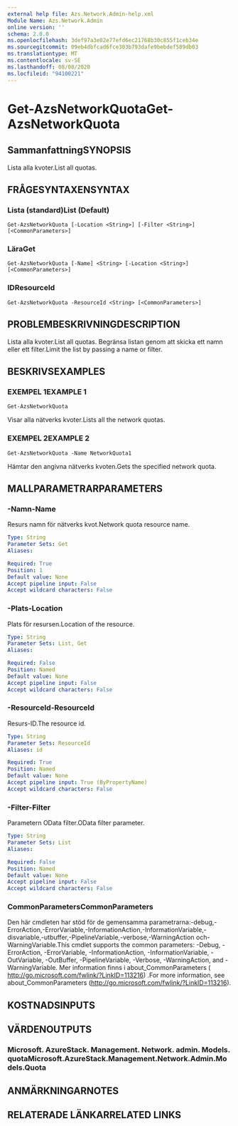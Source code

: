 ```yaml
---
external help file: Azs.Network.Admin-help.xml
Module Name: Azs.Network.Admin
online version: ''
schema: 2.0.0
ms.openlocfilehash: 3def97a3e02e77efd6ec21768b30c855f1ceb34e
ms.sourcegitcommit: 09eb4dbfcad6fce303b793dafe9bebdef589db03
ms.translationtype: MT
ms.contentlocale: sv-SE
ms.lasthandoff: 08/08/2020
ms.locfileid: "94100221"
---
```

# <span data-ttu-id="ddb73-101">Get-AzsNetworkQuota</span><span class="sxs-lookup"><span data-stu-id="ddb73-101">Get-AzsNetworkQuota</span></span>

## <span data-ttu-id="ddb73-102">Sammanfattning</span><span class="sxs-lookup"><span data-stu-id="ddb73-102">SYNOPSIS</span></span>
<span data-ttu-id="ddb73-103">Lista alla kvoter.</span><span class="sxs-lookup"><span data-stu-id="ddb73-103">List all quotas.</span></span>

## <span data-ttu-id="ddb73-104">FRÅGESYNTAXEN</span><span class="sxs-lookup"><span data-stu-id="ddb73-104">SYNTAX</span></span>

### <span data-ttu-id="ddb73-105">Lista (standard)</span><span class="sxs-lookup"><span data-stu-id="ddb73-105">List (Default)</span></span>
```
Get-AzsNetworkQuota [-Location <String>] [-Filter <String>] [<CommonParameters>]
```

### <span data-ttu-id="ddb73-106">Lära</span><span class="sxs-lookup"><span data-stu-id="ddb73-106">Get</span></span>
```
Get-AzsNetworkQuota [-Name] <String> [-Location <String>] [<CommonParameters>]
```

### <span data-ttu-id="ddb73-107">ID</span><span class="sxs-lookup"><span data-stu-id="ddb73-107">ResourceId</span></span>
```
Get-AzsNetworkQuota -ResourceId <String> [<CommonParameters>]
```

## <span data-ttu-id="ddb73-108">PROBLEMBESKRIVNING</span><span class="sxs-lookup"><span data-stu-id="ddb73-108">DESCRIPTION</span></span>
<span data-ttu-id="ddb73-109">Lista alla kvoter.</span><span class="sxs-lookup"><span data-stu-id="ddb73-109">List all quotas.</span></span>
<span data-ttu-id="ddb73-110">Begränsa listan genom att skicka ett namn eller ett filter.</span><span class="sxs-lookup"><span data-stu-id="ddb73-110">Limit the list by passing a name or filter.</span></span>

## <span data-ttu-id="ddb73-111">BESKRIVS</span><span class="sxs-lookup"><span data-stu-id="ddb73-111">EXAMPLES</span></span>

### <span data-ttu-id="ddb73-112">EXEMPEL 1</span><span class="sxs-lookup"><span data-stu-id="ddb73-112">EXAMPLE 1</span></span>
```
Get-AzsNetworkQuota
```

<span data-ttu-id="ddb73-113">Visar alla nätverks kvoter.</span><span class="sxs-lookup"><span data-stu-id="ddb73-113">Lists all the  network quotas.</span></span>

### <span data-ttu-id="ddb73-114">EXEMPEL 2</span><span class="sxs-lookup"><span data-stu-id="ddb73-114">EXAMPLE 2</span></span>
```
Get-AzsNetworkQuota -Name NetworkQuota1
```

<span data-ttu-id="ddb73-115">Hämtar den angivna nätverks kvoten.</span><span class="sxs-lookup"><span data-stu-id="ddb73-115">Gets the specified network quota.</span></span>

## <span data-ttu-id="ddb73-116">MALLPARAMETRAR</span><span class="sxs-lookup"><span data-stu-id="ddb73-116">PARAMETERS</span></span>

### <span data-ttu-id="ddb73-117">-Namn</span><span class="sxs-lookup"><span data-stu-id="ddb73-117">-Name</span></span>
<span data-ttu-id="ddb73-118">Resurs namn för nätverks kvot.</span><span class="sxs-lookup"><span data-stu-id="ddb73-118">Network quota resource name.</span></span>

```yaml
Type: String
Parameter Sets: Get
Aliases:

Required: True
Position: 1
Default value: None
Accept pipeline input: False
Accept wildcard characters: False
```

### <span data-ttu-id="ddb73-119">-Plats</span><span class="sxs-lookup"><span data-stu-id="ddb73-119">-Location</span></span>
<span data-ttu-id="ddb73-120">Plats för resursen.</span><span class="sxs-lookup"><span data-stu-id="ddb73-120">Location of the resource.</span></span>

```yaml
Type: String
Parameter Sets: List, Get
Aliases:

Required: False
Position: Named
Default value: None
Accept pipeline input: False
Accept wildcard characters: False
```

### <span data-ttu-id="ddb73-121">-ResourceId</span><span class="sxs-lookup"><span data-stu-id="ddb73-121">-ResourceId</span></span>
<span data-ttu-id="ddb73-122">Resurs-ID.</span><span class="sxs-lookup"><span data-stu-id="ddb73-122">The resource id.</span></span>

```yaml
Type: String
Parameter Sets: ResourceId
Aliases: id

Required: True
Position: Named
Default value: None
Accept pipeline input: True (ByPropertyName)
Accept wildcard characters: False
```

### <span data-ttu-id="ddb73-123">-Filter</span><span class="sxs-lookup"><span data-stu-id="ddb73-123">-Filter</span></span>
<span data-ttu-id="ddb73-124">Parametern OData filter.</span><span class="sxs-lookup"><span data-stu-id="ddb73-124">OData filter parameter.</span></span>

```yaml
Type: String
Parameter Sets: List
Aliases:

Required: False
Position: Named
Default value: None
Accept pipeline input: False
Accept wildcard characters: False
```

### <span data-ttu-id="ddb73-125">CommonParameters</span><span class="sxs-lookup"><span data-stu-id="ddb73-125">CommonParameters</span></span>
<span data-ttu-id="ddb73-126">Den här cmdleten har stöd för de gemensamma parametrarna:-debug,-ErrorAction,-ErrorVariable,-InformationAction,-InformationVariable,-disvariable,-utbuffer,-PipelineVariable,-verbose,-WarningAction och-WarningVariable.</span><span class="sxs-lookup"><span data-stu-id="ddb73-126">This cmdlet supports the common parameters: -Debug, -ErrorAction, -ErrorVariable, -InformationAction, -InformationVariable, -OutVariable, -OutBuffer, -PipelineVariable, -Verbose, -WarningAction, and -WarningVariable.</span></span> <span data-ttu-id="ddb73-127">Mer information finns i about_CommonParameters ( http://go.microsoft.com/fwlink/?LinkID=113216) .</span><span class="sxs-lookup"><span data-stu-id="ddb73-127">For more information, see about_CommonParameters (http://go.microsoft.com/fwlink/?LinkID=113216).</span></span>

## <span data-ttu-id="ddb73-128">KOSTNADS</span><span class="sxs-lookup"><span data-stu-id="ddb73-128">INPUTS</span></span>

## <span data-ttu-id="ddb73-129">VÄRDEN</span><span class="sxs-lookup"><span data-stu-id="ddb73-129">OUTPUTS</span></span>

### <span data-ttu-id="ddb73-130">Microsoft. AzureStack. Management. Network. admin. Models. quota</span><span class="sxs-lookup"><span data-stu-id="ddb73-130">Microsoft.AzureStack.Management.Network.Admin.Models.Quota</span></span>

## <span data-ttu-id="ddb73-131">ANMÄRKNINGAR</span><span class="sxs-lookup"><span data-stu-id="ddb73-131">NOTES</span></span>

## <span data-ttu-id="ddb73-132">RELATERADE LÄNKAR</span><span class="sxs-lookup"><span data-stu-id="ddb73-132">RELATED LINKS</span></span>
